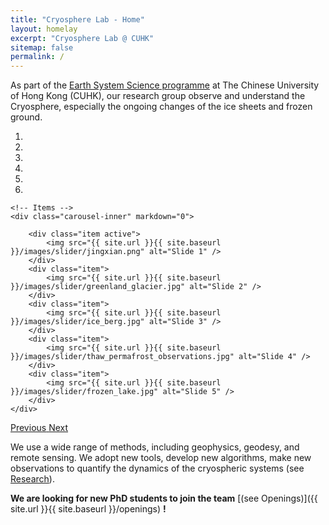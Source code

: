 ```yaml
---
title: "Cryosphere Lab - Home"
layout: homelay
excerpt: "Cryosphere Lab @ CUHK"
sitemap: false
permalink: /
---
```


As part of the [Earth System Science programme](http://www.cuhk.edu.hk/sci/essc/) at The Chinese University of Hong Kong (CUHK), our research group observe and understand the Cryosphere, especially the ongoing changes of the ice sheets and frozen ground. 

<div markdown="0" id="carousel" class="carousel slide" data-ride="carousel" data-interval="8000" data-pause="hover" >
    <!-- Menu -->
    <ol class="carousel-indicators">
        <li data-target="#carousel" data-slide-to="0" class="active"></li>
        <li data-target="#carousel" data-slide-to="1"></li>
        <li data-target="#carousel" data-slide-to="2"></li>
        <li data-target="#carousel" data-slide-to="3"></li>
        <li data-target="#carousel" data-slide-to="4"></li>
        <li data-target="#carousel" data-slide-to="5"></li>
    </ol>

    <!-- Items -->
    <div class="carousel-inner" markdown="0">

        <div class="item active">
            <img src="{{ site.url }}{{ site.baseurl }}/images/slider/jingxian.png" alt="Slide 1" />
        </div>
        <div class="item">
            <img src="{{ site.url }}{{ site.baseurl }}/images/slider/greenland_glacier.jpg" alt="Slide 2" />
        </div>
        <div class="item">
            <img src="{{ site.url }}{{ site.baseurl }}/images/slider/ice_berg.jpg" alt="Slide 3" />
        </div>
        <div class="item">
            <img src="{{ site.url }}{{ site.baseurl }}/images/slider/thaw_permafrost_observations.jpg" alt="Slide 4" />
        </div>
        <div class="item">
            <img src="{{ site.url }}{{ site.baseurl }}/images/slider/frozen_lake.jpg" alt="Slide 5" />
        </div>
    </div> 
  <a class="left carousel-control" href="#carousel" role="button" data-slide="prev">
    <span class="glyphicon glyphicon-chevron-left" aria-hidden="true"></span>
    <span class="sr-only">Previous</span>
  </a>
  <a class="right carousel-control" href="#carousel" role="button" data-slide="next">
    <span class="glyphicon glyphicon-chevron-right" aria-hidden="true"></span>
    <span class="sr-only">Next</span>
  </a>
</div>


We use a wide range of methods, including geophysics, geodesy, and remote sensing. We adopt new tools, develop new algorithms, make new observations to quantify the dynamics of the cryospheric systems (see [Research](research)).

 **We are looking for new PhD students to join the team** [(see Openings)]({{ site.url }}{{ site.baseurl }}/openings) **!**

